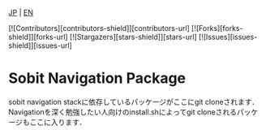 <a name="readme-top"></a>

[JP](template_readme.md) | [EN](template_readme_en.md)

[![Contributors][contributors-shield]][contributors-url]
[![Forks][forks-shield]][forks-url]
[![Stargazers][stars-shield]][stars-url]
[![Issues][issues-shield]][issues-url]
<!-- [![MIT License][license-shield]][license-url] -->

# Sobit Navigation Package

sobit navigation stackに依存しているパッケージがここにgit cloneされます．\
Navigationを深く勉強したい人向けのinstall.shによってgit cloneされるパッケージもここに入ります．